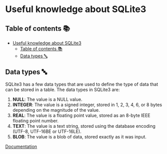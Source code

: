 # Useful knowledge about SQLite3

## Table of contents 📚

- [Useful knowledge about SQLite3](#useful-knowledge-about-sqlite3)
  - [Table of contents 📚](#table-of-contents-)
  - [Data types 🔤](#data-types-)

## Data types 🔤

SQLite3 has a few data types that are used to define the type of data that can be stored in a table. The data types in SQLite3 are:

1. **NULL**: The value is a NULL value.
2. **INTEGER**: The value is a signed integer, stored in 1, 2, 3, 4, 6, or 8 bytes depending on the magnitude of the value.
3. **REAL**: The value is a floating point value, stored as an 8-byte IEEE floating point number.
4. **TEXT**: The value is a text string, stored using the database encoding (UTF-8, UTF-16BE or UTF-16LE).
5. **BLOB**: The value is a blob of data, stored exactly as it was input.

[Documentation](https://www.sqlite.org/datatype3.html)
